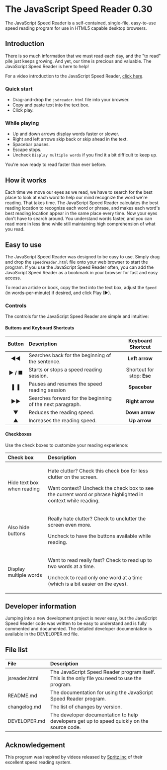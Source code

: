 # The JavaScript Speed Reader 0.30

The JavaScript Speed Reader is a self-contained, single-file, easy-to-use speed reading program for use in HTML5 capable desktop browsers.

## Introduction

There is so much information that we must read each day, and the "to read" pile just keeps growing. And yet, our time is precious and valuable. The JavaScript Speed Reader is here to help!

For a video introduction to the JavaScript Speed Reader, [click here](https://youtu.be/MdPaGncIUjg).

### Quick start
 
* Drag-and-drop the `jsdreader.html` file into your browser.
* Copy and paste text into the text box.
* Click play.  

### While playing

* Up and down arrows display words faster or slower.
* Right and left arrows skip back or skip ahead in the text.
* Spacebar pauses.
* Escape stops.
* Uncheck `Display multiple words` if you find it a bit difficult to keep up.

You're now ready to read faster than ever before.

## How it works

Each time we move our eyes as we read, we have to search for the best place to look at each word to help our mind recognize the word we're reading. That takes time. The JavaScript Speed Reader calculates the best reading location to recognize each word or phrase, and makes each word's best reading location appear in the same place every time. Now your eyes don't have to search around. You understand words faster, and you can read more in less time while still maintaining high comprehension of what you read.

## Easy to use

The JavaScript Speed Reader was designed to be easy to use. Simply drag and drop the `speedreader.html` file onto your web browser to start the program. If you use the JavaScript Speed Reader often, you can add the JavaScript Speed Reader as a bookmark in your browser for fast and easy access.

To read an article or book, copy the text into the text box, adjust the `Speed` (in words-per-minute) if desired, and click Play (&#x25ba;).

### Controls

The controls for the JavaScript Speed Reader are simple and intuitive:

#### Buttons and Keyboard Shortcuts

| Button | Description | Keyboard Shortcut
|:-:|:--|:-:|
|**&#x25c4;&#x25c4;** | Searches back for the beginning of the sentence. | **Left arrow**
| **&#x25ba; / &#x25a0;** | Starts or stops a speed reading session. | Shortcut for stop: **Esc**
| **&#x258c;&#x2590;** | Pauses and resumes the speed reading session | **Spacebar**
| **&#x25ba;&#x25ba;** | Searches forward for the beginning of the next paragraph. | **Right arrow**
| **&#x25bc;** | Reduces the reading speed. | **Down arrow**
| **&#x25b2;** | Increases the reading speed. | **Up arrow**

#### Checkboxes

Use the check boxes to customize your reading experience:

| Check box | Description |
|:--|:--|
| Hide text box when reading | <p>Hate clutter? Check this check box for less clutter on the screen.</p><p>Want context? Uncheck the check box to see the current word or phrase highlighted in context while reading.</p> |
| Also hide buttons | <p>Really hate clutter? Check to unclutter the screen even more.</p><p>Uncheck to have the buttons available while reading.</p> |
| Display multiple words | <p>Want to read really fast? Check to read up to two words at a time.</p><p>Uncheck to read only one word at a time (which is a bit easier on the eyes).</p> |

## Developer information

Jumping into a new development project is never easy, but the JavaScript Speed Reader code was written to be easy to understand and is fully commented and documented. The detailed developer documentation is available in the DEVELOPER.md file.

## File list

| File | Description |
|:--|:--|
| jsreader.html | The JavaScript Speed Reader program itself. This is the only file you need to use the program.
| README.md | The documentation for using the JavaScript Speed Reader program. |
| changelog.md | The list of changes by version. |
| DEVELOPER.md | The developer documentation to help developers get up to speed quickly on the source code. |

## Acknowledgement

This program was inspired by videos released by [Spritz Inc](http://spritzinc.com/) of their excellent speed reading system.
